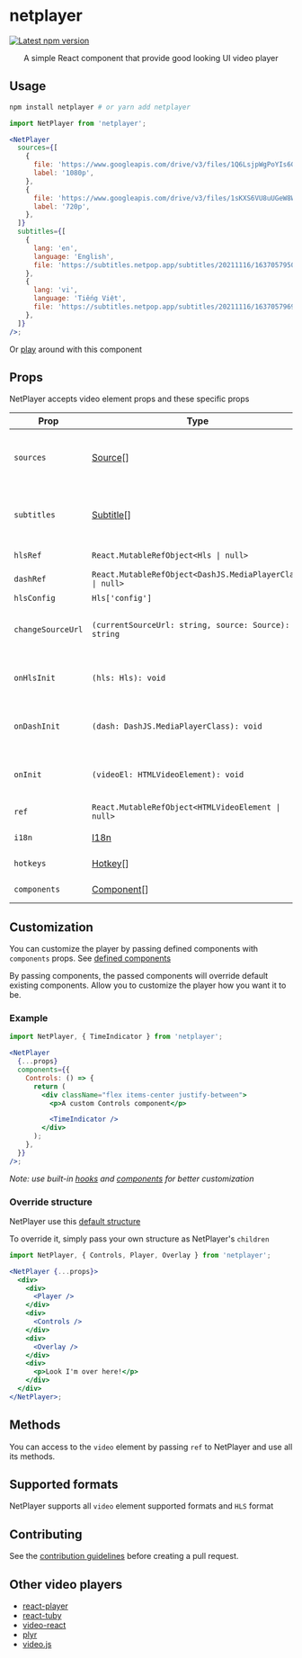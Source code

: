 # netplayer

<a href='https://www.npmjs.com/package/netplayer'>
  <img src='https://img.shields.io/npm/v/netplayer.svg' alt='Latest npm version'>
</a>

<p align='center'>
  A simple React component that provide good looking UI video player
</p>

## Usage

```bash
npm install netplayer # or yarn add netplayer
```

```jsx
import NetPlayer from 'netplayer';

<NetPlayer
  sources={[
    {
      file: 'https://www.googleapis.com/drive/v3/files/1Q6LsjpWgPoYIs6GaD8G6lNZRM2-VJXAY?alt=media&key=AIzaSyCFwU3MAtwS2TgPPEObV-hDXexH83ae1Fs',
      label: '1080p',
    },
    {
      file: 'https://www.googleapis.com/drive/v3/files/1sKXS6VU8uUGeW8WPKDp2dXxwAJ96Tk9c?alt=media&key=AIzaSyCFwU3MAtwS2TgPPEObV-hDXexH83ae1Fs',
      label: '720p',
    },
  ]}
  subtitles={[
    {
      lang: 'en',
      language: 'English',
      file: 'https://subtitles.netpop.app/subtitles/20211116/1637057950304_国王排名 2_英语.srt',
    },
    {
      lang: 'vi',
      language: 'Tiếng Việt',
      file: 'https://subtitles.netpop.app/subtitles/20211116/1637057969656_国王排名 2_越南语.srt',
    },
  ]}
/>;
```

Or [play](https://hoangvu12.github.io/netplayer/) around with this component

## Props

NetPlayer accepts video element props and these specific props

| Prop              | Type                                                                                                   | Description                                                 | Default                                                                                                         | Required |
| ----------------- | ------------------------------------------------------------------------------------------------------ | ----------------------------------------------------------- | --------------------------------------------------------------------------------------------------------------- | -------- |
| `sources`         | [Source](https://github.com/hoangvu12/netplayer/blob/main/src/types/types.ts#L1)[]                     | An array of sources contain `file`, `label` and `type`      | `null`                                                                                                          | `true`   |
| `subtitles`       | [Subtitle](https://github.com/hoangvu12/netplayer/blob/main/src/types/types.ts#L6)[]                   | An array of subtitles contain `file`, `lang` and `language` | `null`                                                                                                          | `false`  |
| `hlsRef`          | `React.MutableRefObject<Hls \| null>`                                                                  | `hls.js` instance ref                                       | `React.createRef()`                                                                                             | `false`  |
| `dashRef`         | `React.MutableRefObject<DashJS.MediaPlayerClass \| null>`                                              | `dashjs` instance ref                                       | `React.createRef()`                                                                                             | `false`  |
| `hlsConfig`       | `Hls['config']`                                                                                        | `hls.js` config                                             | `{}`                                                                                                            | `false`  |
| `changeSourceUrl` | `(currentSourceUrl: string, source: Source): string`                                                   | A function that modify given source url (`hls` only)        | `() => null`                                                                                                    | `false`  |
| `onHlsInit`       | `(hls: Hls): void`                                                                                     | A function that called after hls.js initialization          | `() => null`                                                                                                    | `false`  |
| `onDashInit`      | `(dash: DashJS.MediaPlayerClass): void`                                                                | A function that called after dashjs initialization          | `() => null`                                                                                                    | `false`  |
| `onInit`          | `(videoEl: HTMLVideoElement): void`                                                                    | A function that called after video initialization           | `() => null`                                                                                                    | `false`  |
| `ref`             | `React.MutableRefObject<HTMLVideoElement \| null>`                                                     | `video` element ref                                         | `null`                                                                                                          | `false`  |
| `i18n`            | [I18n](https://github.com/hoangvu12/netplayer/blob/main/src/contexts/VideoPropsContext.tsx#L41)        | Translations                                                | [Default Translations](https://github.com/hoangvu12/netplayer/blob/main/src/contexts/VideoPropsContext.tsx#L69) | `false`  |
| `hotkeys`         | [Hotkey](https://github.com/hoangvu12/netplayer/blob/main/src/types/types.ts#L25)[]                    | Hotkeys (shortcuts)                                         | [Default Hotkeys](https://github.com/hoangvu12/netplayer/blob/main/src/contexts/VideoPropsContext.tsx#L99)      | `false`  |
| `components`      | [Component](https://github.com/hoangvu12/netplayer/blob/main/src/contexts/VideoPropsContext.tsx#L99)[] | See [Customization](#customization)                         | [Default components](https://github.com/hoangvu12/netplayer/blob/main/src/contexts/VideoPropsContext.tsx#L46)   | `false`  |

## Customization

You can customize the player by passing defined components with `components` props. See [defined components](https://github.com/hoangvu12/netplayer/blob/main/src/contexts/VideoPropsContext.tsx#L46)

By passing components, the passed components will override default existing components. Allow you to customize the player how you want it to be.

### Example

```jsx
import NetPlayer, { TimeIndicator } from 'netplayer';

<NetPlayer
  {...props}
  components={{
    Controls: () => {
      return (
        <div className="flex items-center justify-between">
          <p>A custom Controls component</p>

          <TimeIndicator />
        </div>
      );
    },
  }}
/>;
```

_Note: use built-in [hooks](https://github.com/hoangvu12/netplayer/tree/main/src/hooks) and [components](https://github.com/hoangvu12/netplayer/tree/main/src/components) for better customization_

### Override structure

NetPlayer use this [default structure](https://github.com/hoangvu12/netplayer/blob/main/src/components/DefaultUI/DefaultUI.tsx)

To override it, simply pass your own structure as NetPlayer's `children`

```jsx
import NetPlayer, { Controls, Player, Overlay } from 'netplayer';

<NetPlayer {...props}>
  <div>
    <div>
      <Player />
    </div>
    <div>
      <Controls />
    </div>
    <div>
      <Overlay />
    </div>
    <div>
      <p>Look I'm over here!</p>
    </div>
  </div>
</NetPlayer>;
```

## Methods

You can access to the `video` element by passing `ref` to NetPlayer and use all its methods.

## Supported formats

NetPlayer supports all `video` element supported formats and `HLS` format

## Contributing

See the [contribution guidelines](github.com/hoangvu12/netplayer/blob/main/CONTRIBUTING.md) before creating a pull request.

## Other video players

- [react-player](https://github.com/CookPete/react-player)
- [react-tuby](https://github.com/napthedev/react-tuby)
- [video-react](https://github.com/video-react/video-react)
- [plyr](https://github.com/sampotts/plyr)
- [video.js](https://github.com/videojs/video.js)
